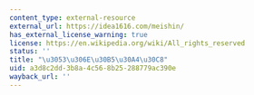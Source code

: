```yaml
---
content_type: external-resource
external_url: https://idea1616.com/meishin/
has_external_license_warning: true
license: https://en.wikipedia.org/wiki/All_rights_reserved
status: ''
title: "\u3053\u306E\u30B5\u30A4\u30C8"
uid: a3d8c2dd-3b8a-4c56-8b25-288779ac390e
wayback_url: ''
---
```

